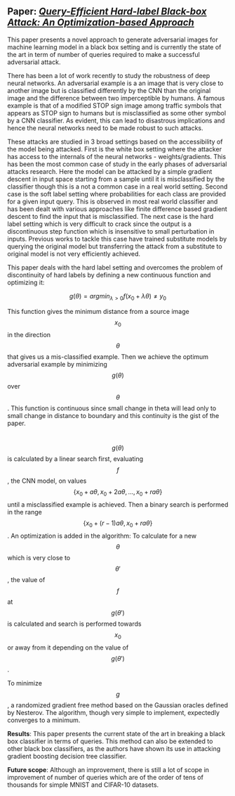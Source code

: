 ## Paper: [_**Query-Efficient Hard-label Black-box Attack: An Optimization-based Approach**_](https://arxiv.org/abs/1807.04457)

This paper presents a novel approach to generate adversarial images for machine learning model in a black box setting and is currently the state of the art in term of number of queries required to make a successful adversarial attack.

​There has been a lot of work recently to study the robustness of deep neural networks. An adversarial example is a an image that is very close to another image but is classified differently by the CNN than the original image and the difference between two imperceptible by humans. A famous example is that of a modified STOP sign image among traffic symbols that appears as STOP sign to humans but is misclassified as some other symbol by a CNN classifier. As evident, this can lead to disastrous implications and hence the neural networks need to be made robust to such attacks.

​These attacks are studied in 3 broad settings based on the accessibility of the model being attacked. First is the white box setting where the attacker has access to the internals of the neural networks - weights/gradients. This has been the most common case of study in the early phases of adversarial attacks research. Here the model can be attacked by a simple gradient descent in input space starting from a sample until it is misclassified by the classifier though this is a not a common case in a real world setting. Second case is the soft label setting where probabilities for each class are provided for a given input query. This is observed in most real world classifier and has been dealt with various approaches like finite difference based gradient descent to find the input that is misclassified. The next case is the hard label setting which is very difficult to crack since the output is a discontinuous step function which is insensitive to small perturbation in inputs. Previous works to tackle this case have trained substitute models by querying the original model but transferring the attack from a substitute to original model is not very efficiently achieved.

​This paper deals with the hard label setting and overcomes the problem of discontinuity of hard labels by defining a new continuous function and optimizing it:

$$g(\theta) = argmin_{\lambda>0} f(x_0 + \lambda\theta) \neq y_0$$

This function gives the minimum distance from a source image $$x_0$$ in the direction $$\theta$$ that gives us a mis-classified example. Then we achieve the optimum adversarial example by minimizing $$g(\theta)$$ over $$\theta$$. This function is continuous since small change in theta will lead only to small change in distance to boundary and this continuity is the gist of the paper.

​$$g(\theta)$$ is calculated by a linear search first, evaluating  $$f$$, the CNN model, on values $$\{x_0 + a\theta, x_0 + 2a\theta,...,x_0 + ra\theta\}$$ until a misclassified example is achieved. Then a binary search is performed in the range $$\{x_0 + (r-1)a\theta, x_0 + ra\theta\}$$. An optimization is added in the algorithm: To calculate for a new $$\theta$$ which is very close to $$\theta'$$, the value of $$f$$ at $$g(\theta')$$ is calculated and search is performed towards $$x_0$$ or away from it depending on the value of $$g(\theta')$$. 

To minimize $$g$$, a randomized gradient free method based on the Gaussian oracles defined by Nesterov. The algorithm, though very simple to implement, expectedly converges to a minimum.

**Results**: This paper presents the current state of the art in breaking a black box classifier in terms of queries. This method can also be extended to other black box classifiers, as the authors have shown its use in attacking gradient boosting decision tree classifier.

**Future scope**: Although an improvement, there is still a lot of scope in improvement of number of queries  which are of the order of tens of thousands for simple MNIST and CIFAR-10 datasets.